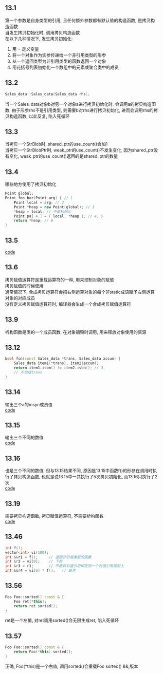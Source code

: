 ## 13.1
第一个参数是自身类型的引用, 且任何额外参数都有默认值的构造函数, 是拷贝构造函数  
当发生拷贝初始化时, 调用拷贝构造函数  
在以下几种情况下, 发生拷贝初始化:  
1. 用 = 定义变量
2. 将一个对象作为实参传递给一个非引用类型的形参
3. 从一个返回类型为非引用类型的函数返回一个对象
4. 用花括号列表初始化一个数组中的元素或聚合类中的成员
## 13.2
```cpp
Sales_data::Sales_data(Sales_data rhs);
```
当一个Sales_data对象b对另一个对象a进行拷贝初始化时, 会调用a的拷贝构造函数, 由于形参rhs不是引用类型, 则需要b对rhs进行拷贝初始化, 进而会调用rhs的拷贝构造函数, 以此反复, 陷入死循环
## 13.3
当拷贝一个StrBlob时, shared_ptr的use_count()会加1  
当拷贝一个StrBlobPtr时, weak_ptr的use_count()不发生变化, 因为shared_ptr没有变化, weak_ptr的use_count()返回的是shared_ptr的数量
## 13.4
哪些地方使用了拷贝初始化
```cpp
Point global;
Point foo_bar(Point arg) { // 1
    Point local = arg; // 2
    Point *heap = new Point(global); // 3
    *heap = local; // 不是初始化
    Point pa[ 4 ] = { local, *heap }; // 4, 5
    return *heap; // 6
}
```
## 13.5
[code](13_05.h)
## 13.6
拷贝赋值运算符是重载运算符的一种, 用来控制对象的赋值  
拷贝赋值的时候使用  
通常情况下, 合成拷贝运算符会把右侧运算对象的每个非static成语赋予左侧运算对象的对应成员  
没有定义拷贝赋值运算符时, 编译器会生成一个合成拷贝赋值运算符
## 13.9
析构函数是类的一个成员函数, 在对象销毁时调用, 用来释放对象使用的资源
## 13.12
```cpp
bool fcn(const Sales_data *trans, Sales_data accum) {
    Sales_data item1(*trans), item2(accum);
    return item1.isbn() != item2.isbn(); // 3
    // 不包括trans
}
```
## 13.14
输出三个a的msyn成员值  
[code](13_17_1.cpp)
## 13.15
输出三个不同的数值  
[code](13_17_2.cpp)
## 13.16
也是三个不同的数值, 但与13.15结果不同, 原因是13.15中函数f()的形参在调用时执行了拷贝构造函数, 也就是说13.15中一共执行了5次拷贝初始化, 而13.16只执行了2次  
[code](13_17_3.cpp)
## 13.19
需要拷贝构造函数, 拷贝赋值运算符, 不需要析构函数  
[code](13_19.cpp)
## 13.46
```cpp
int f();
vector<int> vi(100);
int &&r1 = f();     // 返回非引用类型的函数
int &r2 = vi[0];    // 下标
int &r3 = r1;       // 不能将右值引用绑定到一个右值引用类型上
int &&r4 = vi[0] * f();   // 算术
```
## 13.56
```cpp
Foo Foo::sorted() const & {
    Foo ret(*this);
    return ret.sorted();
}
```
ret是一个左值, 对ret调用sorted()会无限生成ret, 陷入死循环
## 13.57
```cpp
Foo Foo::sorted() const & {
    return Foo(*this).sorted();
}
```
正确, Foo(*this)是一个右值, 调用sorted()会重载Foo sorted() &&;版本